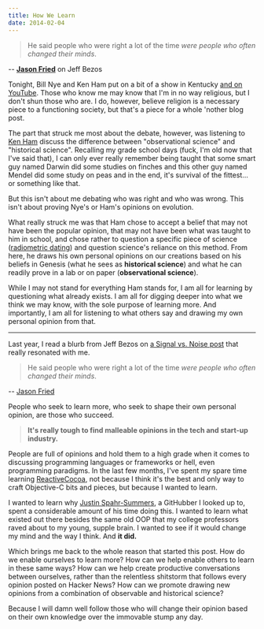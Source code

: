 ```yaml
---
title: How We Learn
date: 2014-02-04
---
```


> He said people who were right a lot of the time *were people who often changed their minds*.

--  **[Jason Fried](http://37signals.com/svn/posts/3289-some-advice-from-jeff-bezos)** on Jeff Bezos

Tonight, Bill Nye and Ken Ham put on a bit of a show in Kentucky [and on YouTube](http://www.youtube.com/watch?v=z6kgvhG3AkI). Those who know me may know that I'm in no way religious, but I don't shun those who are. I do, however, believe religion is a necessary piece to a functioning society, but that's a piece for a whole 'nother blog post.

The part that struck me most about the debate, however, was listening to [Ken Ham](http://en.wikipedia.org/wiki/Ken_Ham) discuss the difference between "observational science" and "historical science". Recalling my grade school days (fuck, I'm old now that I've said that), I can only ever really remember being taught that some smart guy named Darwin did some studies on finches and this other guy named Mendel did some study on peas and in the end, it's survival of the fittest... or something like that.

But this isn't about me debating who was right and who was wrong. This isn't about proving Nye's or Ham's opinions on evolution.

What really struck me was that Ham chose to accept a belief that may not have been the popular opinion, that may not have been what was taught to him in school, and chose rather to question a specific piece of science ([radiometric dating](http://en.wikipedia.org/wiki/Radiometric_dating)) and question science's reliance on this method. From here, he draws his own personal opinions on our creations based on his beliefs in Genesis (what he sees as **historical science**) and what he can readily prove in a lab or on paper (**observational science**).

While I may not stand for everything Ham stands for, I am all for learning by questioning what already exists. I am all for digging deeper into what we think we may know, with the sole purpose of learning more. And importantly, I am all for listening to what others say and drawing my own personal opinion from that.

***

Last year, I read a blurb from Jeff Bezos on [a Signal vs. Noise post](http://37signals.com/svn/posts/3289-some-advice-from-jeff-bezos) that really resonated with me.

> He said people who were right a lot of the time *were people who often changed their minds*.

-- [Jason Fried](http://37signals.com/svn/posts/3289-some-advice-from-jeff-bezos)

People who seek to learn more, who seek to shape their own personal opinion, are those who succeed.

> **It's really tough to find malleable opinions in the tech and start-up industry.**

People are full of opinions and hold them to a high grade when it comes to discussing programming languages or frameworks or hell, even programming paradigms. In the last few months, I've spent my spare time learning [ReactiveCocoa](https://github.com/ReactiveCocoa/ReactiveCocoa), not because I think it's the best and only way to craft Objective-C bits and pieces, but because I wanted to learn.

I wanted to learn why [Justin Spahr-Summers](https://github.com/jspahrsummers), a GitHubber I looked up to, spent a considerable amount of his time doing this. I wanted to learn what existed out there besides the same old OOP that my college professors raved about to my young, supple brain. I wanted to see if it would change my mind and the way I think. And **it did.**

Which brings me back to the whole reason that started this post. How do we enable ourselves to learn more? How can we help enable others to learn in these same ways? How can we help create productive conversations between ourselves, rather than the relentless shitstorm that follows every opinion posted on Hacker News? How can we promote drawing new opinions from a combination of observable and historical science?

Because I will damn well follow those who will change their opinion based on their own knowledge over the immovable stump any day.
